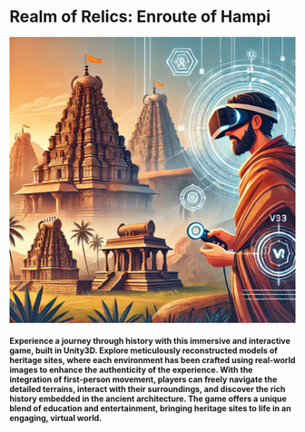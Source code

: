 # Realm of Relics: Enroute of Hampi
![Hampi Temple](./Thumbnail.webp)
#### Experience a journey through history with this immersive and interactive game, built in Unity3D. Explore meticulously reconstructed models of heritage sites, where each environment has been crafted using real-world images to enhance the authenticity of the experience. With the integration of first-person movement, players can freely navigate the detailed terrains, interact with their surroundings, and discover the rich history embedded in the ancient architecture. The game offers a unique blend of education and entertainment, bringing heritage sites to life in an engaging, virtual world.
